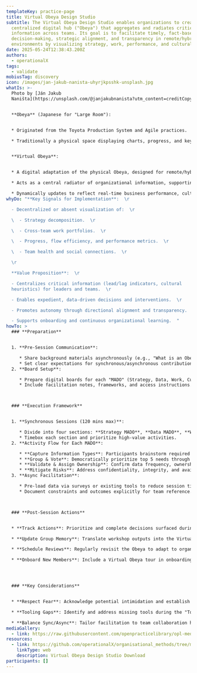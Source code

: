 ```yaml
---
templateKey: practice-page
title: Virtual Obeya Design Studio
subtitle: The Virtual Obeya Design Studio enables organizations to create a
  centralized digital hub ("Obeya") that aggregates and radiates critical
  information across teams. Its goal is to facilitate timely, fact-based
  decision-making, strategic alignment, and transparency in remote/hybrid work
  environments by visualizing strategy, work, performance, and cultural health.
date: 2025-05-24T12:38:43.200Z
authors:
  - operationalX
tags:
  - validate
mobiusTag: discovery
icon: /images/jan-jakub-nanista-uhyrjkpsshk-unsplash.jpg
whatIs: >-
  Photo by [Ján Jakub
  Naništa](https://unsplash.com/@janjakubnanista?utm_content=creditCopyText&utm_medium=referral&utm_source=unsplash)


  **Obeya** (Japanese for "Large Room"):  


  * Originated from the Toyota Production System and Agile practices.  

  * Traditionally a physical space displaying charts, progress, and key metrics for visibility and accountability.  


  **Virtual Obeya**:  


  * A digital adaptation of the physical Obeya, designed for remote/hybrid teams.  

  * Acts as a central radiator of organizational information, supporting multiple perspectives (strategy, data, work, culture).  

  * Dynamically updates to reflect real-time business performance, cultural metrics, and strategic alignment.
whyDo: "**Key Signals for Implementation**:  \r

  - Decentralized or absent visualization of:  \r

  \  - Strategy decomposition.  \r

  \  - Cross-team work portfolios.  \r

  \  - Progress, flow efficiency, and performance metrics.  \r

  \  - Team health and social connections.  \r

  \r

  **Value Proposition**:  \r

  - Centralizes critical information (lead/lag indicators, cultural
  heuristics) for leaders and teams.  \r

  - Enables expedient, data-driven decisions and interventions.  \r

  - Promotes autonomy through directional alignment and transparency.  \r

  - Supports onboarding and continuous organizational learning.  "
howTo: >
  ### **Preparation**


  1. **Pre-Session Communication**:  

     * Share background materials asynchronously (e.g., "What is an Obeya?").  
     * Set clear expectations for synchronous/asynchronous contributions.  
  2. **Board Setup**:  

     * Prepare digital boards for each "MADO" (Strategy, Data, Work, Culture).  
     * Include facilitation notes, frameworks, and access instructions.  



  ### **Execution Framework**


  1. **Synchronous Sessions (120 mins max)**:  

     * Divide into four sections: **Strategy MADO**, **Data MADO**, **Work MADO**, **Culture MADO**.  
     * Timebox each section and prioritize high-value activities.  
  2. **Activity Flow for Each MADO**:  

     * **Capture Information Types**: Participants brainstorm required metrics (e.g., OKRs, risk dashboards).  
     * **Group & Vote**: Democratically prioritize top 5 needs through voting.  
     * **Validate & Assign Ownership**: Confirm data frequency, ownership, and tooling gaps.  
     * **Mitigate Risks**: Address confidentiality, integrity, and availability risks.  
  3. **Async Facilitation**:  

     * Pre-load data via surveys or existing tools to reduce session time.  
     * Document constraints and outcomes explicitly for team reference.  



  ### **Post-Session Actions**


  * **Track Actions**: Prioritize and complete decisions surfaced during sessions.  

  * **Update Group Memory**: Translate workshop outputs into the Virtual Obeya tool.  

  * **Schedule Reviews**: Regularly revisit the Obeya to adapt to organizational changes.  

  * **Onboard New Members**: Include a Virtual Obeya tour in onboarding processes.  




  ### **Key Considerations**


  * **Respect Fear**: Acknowledge potential intimidation and establish boundaries.  

  * **Tooling Gaps**: Identify and address missing tools during the "Tooling Gaps" activity.  

  * **Balance Sync/Async**: Tailor facilitation to team collaboration habits.
mediaGallery:
  - link: https://raw.githubusercontent.com/openpracticelibrary/opl-media/refs/heads/master/images/OPL_VirtualObeya.png
resources:
  - link: https://github.com/operationalX/organisational_methods/tree/main/Virtual%20Obeya
    linkType: web
    description: Virtual Obeya Design Studio Download
participants: []
---
```

